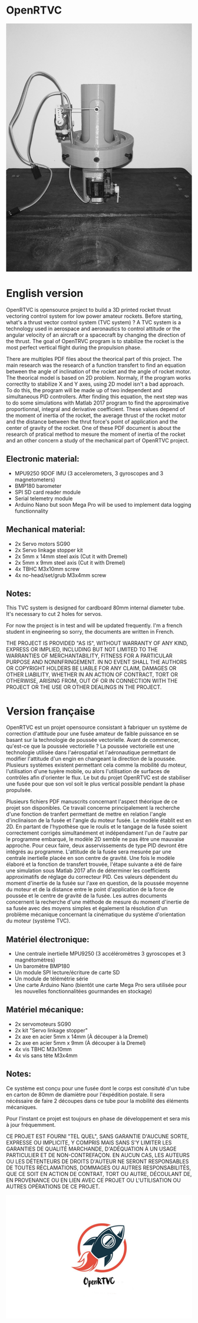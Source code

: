 # OpenRTVC

![TVC 3D printed system](/OpenRTVC.jpg)

# English version
OpenRTVC is opensource project to build a 3D printed rocket thrust vectoring control system for low power amateur rockets.
Before starting, what's a thrust vector control system (TVC system) ? A TVC system is a technology used in aerospace and aeronautics to control attitude or the angular velocity of an aircraft or a spacecraft by changing the direction of the thrust. The goal of OpenTRVC program is to stabilize the rocket is the most perfect vertical flight during the propulsion phase.

There are multiples PDF files about the theorical part of this project. The main research was the research of a function transfert to find an equation between the angle of inclination of the rocket and the angle of rocket motor. The theorical model is based on 2D problem. Normaly, if the program works correctlty to stabilize X and Y axes, using 2D model isn't a bad approach. To do this, the program will be made up of two independent and simultaneous PID controllers. After finding this equation, the next step was to do some simulations with Matlab 2017 program to find the approximative proportionnal, integral and derivative coefficient. These values depend of the moment of inertia of the rocket, the average thrust of the rocket motor and the distance between the thrut force's point of application and the center of gravity of the rocket. One of these PDF document is about the research of pratical method to mesure the moment of inertia of the rocket and an other concern a study of the mechanical part of OpenRTVC project.

## Electronic material:
  - MPU9250 9DOF IMU (3 accelerometers, 3 gyroscopes and 3 magnetometers)
  - BMP180 barometer
  - SPI SD card reader module
  - Serial telemetry module
  - Arduino Nano but soon Mega Pro will be used to implement data logging functionnality

## Mechanical material:
  - 2x Servo motors SG90
  - 2x Servo linkage stopper kit
  - 2x 5mm x 14mm steel axis (Cut it with Dremel)
  - 2x 5mm x 9mm steel axis (Cut it with Dremel)
  - 4x TBHC M3x10mm screw
  - 4x no-head/set/grub M3x4mm screw

## Notes:
This TVC system is designed for cardboard 80mm internal diameter tube. It's necessary to cut 2 holes for servos.

For now the project is in test and will be updated frequently. I'm a french student in engineering so sorry, the documents are written in French.

THE PROJECT IS PROVIDED "AS IS", WITHOUT WARRANTY OF ANY KIND, EXPRESS OR IMPLIED, INCLUDING BUT NOT LIMITED TO THE WARRANTIES OF MERCHANTABILITY, FITNESS FOR A PARTICULAR PURPOSE AND NONINFRINGEMENT. IN NO EVENT SHALL THE AUTHORS OR COPYRIGHT HOLDERS BE LIABLE FOR ANY CLAIM, DAMAGES OR OTHER LIABILITY, WHETHER IN AN ACTION OF CONTRACT, TORT OR OTHERWISE, ARISING FROM, OUT OF OR IN CONNECTION WITH THE PROJECT OR THE USE OR OTHER DEALINGS IN THE PROJECT.

# Version française
OpenRTVC est un projet opensource consistant à fabriquer un système de correction d'attitude pour une fusée amateur de faible puissance en se basant sur la technologie de poussée vectorielle. Avant de commencer, qu'est-ce que la poussée vectorielle ? La poussée vectorielle est une technologie utilisée dans l'aérospatial et l'aéronautique permettant de modifier l'attitude d'un engin en changeant la direction de la poussée. Plusieurs systèmes existent permettant cela comme la mobilité du moteur, l'utilisation d'une tuyère mobile, ou alors l'utilisation de surfaces de contrôles afin d'orienter le flux. Le but du projet OpenRTVC est de stabiliser une fusée pour que son vol soit le plus vertical possible pendant la phase propulsée.

Plusieurs fichiers PDF manuscrits concernant l'aspect théorique de ce projet son disponibles. Ce travail concerne principalement la recherche d'une fonction de tranfert permettant de mettre en relation l'angle d'inclinaison de la fusée et l'angle du moteur fusée. Le modèle établit est en 2D. En partant de l'hypothèse que le roulis et le tangage de la fusée soient correctement corrigés simultanément et indépendament l'un de l'autre par le programme embarqué, le modèle 2D semble ne pas être une mauvaise approche. Pour ceux faire, deux asservissements de type PID devront être intégrés au programme. L'attitude de la fusée sera mesurée par une centrale inertielle placée en son centre de gravité. Une fois le modèle élaboré et la fonction de transfert trouvée, l'étape suivante a été de faire une simulation sous Matlab 2017 afin de déterminer les coefficients approximatifs de réglage du correcteur PID. Ces valeurs dépendent du moment d'inertie de la fusée sur l'axe en question, de la poussée moyenne du moteur et de la distance entre le point d'application de la force de poussée et le centre de gravité de la fusée. Les autres documents concernent la recherche d'une méthode de mesure du moment d'inertie de sa fusée avec des moyens simples et également la résolution d'un problème mécanique concernant la cinématique du système d'orientation du moteur (système TVC).

## Matériel électronique:
  - Une centrale inertielle MPU9250 (3 accéléromètres 3 gyroscopes et 3 magnétomètres)
  - Un baromètre BMP180
  - Un module SPI lecture/écriture de carte SD
  - Un module de télémétrie série
  - Une carte Arduino Nano (bientôt une carte Mega Pro sera utilisée pour les nouvelles fonctionnalitées gourmandes en stockage)

## Matériel mécanique:
  - 2x servomoteurs SG90
  - 2x kit "Servo linkage stopper"
  - 2x axe en acier 5mm x 14mm (À découper à la Dremel)
  - 2x axe en acier 5mm x 9mm (À découper à la Dremel)
  - 4x vis TBHC M3x10mm
  - 4x vis sans tête M3x4mm

## Notes:
Ce système est conçu pour une fusée dont le corps est consituté d'un tube en carton de 80mm de diamiètre pour l'éxpédition postale. Il sera nécéssaire de faire 2 découpes dans ce tube pour la mobilité des éléments mécaniques.

Pour l'instant ce projet est toujours en phase de développement et sera mis à jour fréquemment.

CE PROJET EST FOURNI "TEL QUEL", SANS GARANTIE D'AUCUNE SORTE, EXPRESSE OU IMPLICITE, Y COMPRIS MAIS SANS S'Y LIMITER LES GARANTIES DE QUALITÉ MARCHANDE, D'ADÉQUATION À UN USAGE PARTICULIER ET DE NON-CONTREFAÇON. EN AUCUN CAS, LES AUTEURS OU LES DÉTENTEURS DE DROITS D'AUTEUR NE SERONT RESPONSABLES DE TOUTES RÉCLAMATIONS, DOMMAGES OU AUTRES RESPONSABILITÉS, QUE CE SOIT EN ACTION DE CONTRAT, TORT OU AUTRE, DÉCOULANT DE, EN PROVENANCE OU EN LIEN AVEC CE PROJET OU L'UTILISATION OU AUTRES OPÉRATIONS DE CE PROJET.

![TVC 3D printed system](/logo-openrtvc.jpg)
